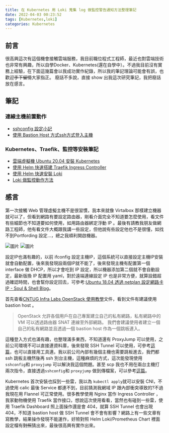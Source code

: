```yaml
---
title: 在 Kubernetes 用 Loki 蒐集 log 做監控警告通知方法整理筆記
date: 2022-04-03 00:23:52
tags: [Kubernetes,loki]
categories: Kubernetes 
---
```


## 前言

很高興這次有這個機會接觸雲端服務，我目前職位程式工程師，最近也對雲端技術也非常有興趣，所以自學Docker、Kubernetes(還在自學中）。不過我目前沒有實務上經驗，在下面這幾篇會以我成功實作紀錄，所以我的筆記理論可能會有誤，也歡迎~~手下留情~~大家指正。
廢話不多說，直接 show 出我這次研究筆記，我把廢話放在感言。


<!--more-->

## 筆記

### 連線主機前置動作

- [sshconfig 設定小記](https://malagege.github.io/blog/2022/02/13/sshconfig-%E8%A8%AD%E5%AE%9A%E5%B0%8F%E8%A8%98/)
- [使用 Bastion Host 方式ssh方式登入主機](https://malagege.github.io/blog/2022/02/13/%E4%BD%BF%E7%94%A8-Bastion-Host-%E6%96%B9%E5%BC%8Fssh%E6%96%B9%E5%BC%8F%E7%99%BB%E5%85%A5%E4%B8%BB%E6%A9%9F/)

### Kubernetes、Traefik、監控等安裝筆記

- [雲端虛擬機 Ubuntu 20.04 安裝 Kubernetes](https://malagege.github.io/blog/2022/04/02/%E9%9B%B2%E7%AB%AF%E8%99%9B%E6%93%AC%E6%A9%9F-Ubuntu-20-04-%E5%AE%89%E8%A3%9D-Kubernetes/)
- [使用 Helm 快速搭建 Traefik Ingress Controller](https://malagege.github.io/blog/2022/04/03/%E4%BD%BF%E7%94%A8-helm-%E5%BF%AB%E9%80%9F%E6%90%AD%E5%BB%BA-Traefik-Ingress-Controller/)
- [使用 Helm 快速安裝 Loki](https://malagege.github.io/blog/2022/04/03/%E4%BD%BF%E7%94%A8-Helm-%E5%BF%AB%E9%80%9F%E5%AE%89%E8%A3%9D-Loki/)
- [Loki 做監控動作方法](https://malagege.github.io/blog/2022/04/03/Loki-%E5%81%9A%E7%9B%A3%E6%8E%A7%E5%8B%95%E4%BD%9C%E6%96%B9%E6%B3%95/)

## 感言

第一次接觸 Web 管理虛擬主機不是很習慣，我本來就像 Virtalbox 那樣建立機器就可以了，但看到網路有要設定路由器，剛看介面完全不知道要怎麼使用，看文件有些細節也不知道要如何使用，如用路由器綁定浮動 IP 。最後有請教我朋友做網路工程師，他有看文件大概跟我講一些設定，但他說有些設定他也不是很懂，如找不到Portfording 設定...，總之我順利開啟機器。

![圖片](https://user-images.githubusercontent.com/6058558/161392241-c4349952-624c-41bd-bedd-4e970d1c6e46.png)
![圖片](https://user-images.githubusercontent.com/6058558/161392274-a22f0a6e-75f8-4394-a352-afba818aba00.png)

設定IP也滿有趣的，以前 ifconfig 設定主機IP，這個系統可以直接設定主機IP安裝就會自動配置，後來我發現設兩個IP就不能了，後來發現主機有配置第一個 interface 做 DHCP，所以才會吃到 IP 設定，所以機器添加第二個就不會自動設定，最新版換 IP 配置用 yaml，對於遠端連線設定 IP 也是非常方便，就算設錯超過確認時間，也會幫你設定回去，可參考:[Ubuntu 18.04 透過 netplan 設定網路卡 IP - Soul & Shell Blog](https://blog.toright.com/posts/6293/ubuntu-18-04-%E9%80%8F%E9%81%8E-netplan-%E8%A8%AD%E5%AE%9A%E7%B6%B2%E8%B7%AF%E5%8D%A1-ip.html)。

首先查看[CNTUG Infra Labs OpenStack 使用教學](https://github.com/cloud-native-taiwan/Infra-Labs-Docs/blob/main/user-guide/openstack.md)文件，看到文件有建議使用 bastion host 。

> OpenStack 允許各個用戶在自己專案建立自己的私有網路，私有網路中的 VM 可以透過路由器 SNAT 連線至外部網路。 我們會建議使用者建立一個自己的私有網路並且透過一個 bastion host 作為一個跳板連入。

這種登入方式也滿有趣，也整理滿多東西，不知道還有 ProxyJump 可以使用，之前公司環境不可以直接連資料庫，後來發現 SSH Tunnel 可以使用，可參考[這篇](https://malagege.github.io/blog/2018/12/13/ssh-port-forward%E9%80%A3MySQL%E6%96%B9%E6%B3%95/)，也可以直接用工具連。我以前公司內部有幾個主機也需要跳板進去，我們都 ssh 跳板主機然後再 ssh 別台主機，這種麻煩的方式，這次能發現使用 `sshconfig`和 `proxyjump` 可以解決我這個問題。甚至 scp 我也不用在兩台主機打兩次指令，直接透過`sshconfig`和 `proxyjump` 做到傳檔案，可以參考[這篇](https://nyogjtrc.github.io/posts/2020/03/ssh-proxyjump/)。

Kubernetes 首次安裝也採到一些雷，我以為 `kubectl apply`就可以安裝 CNI，不過使用 calic 最後 Service 都連不到，目前猜測我網域 IP 跟內部衝突導致的?不過我現在用 Flannel 可正常使用。很多教學使用 Nginx 當作 Ingress Controller ，我家動物機使用 Traefik 當作接口，想說這次使用看看，當然也有碰到一些雷，使用 Traefik Dashboard 照上面操作還是會 404，就算 SSH Tunnel 也會出現 404，不知道 bastion host 做 SSH Tunnel 會不會有影響？網路上有一些文章有寫教學，結果操作發現不能運作，好險對照 Helm Loki/Prometheus Chart 裡面設定檔有~~對照~~猜出來，最後很高興有實作出來。
